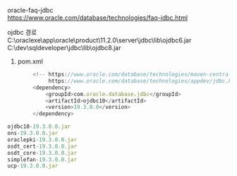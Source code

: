 oracle-faq-jdbc  
https://www.oracle.com/database/technologies/faq-jdbc.html


ojdbc 경로  
C:\oraclexe\app\oracle\product\11.2.0\server\jdbc\lib\ojdbc6.jar  
C:\dev\sqldeveloper\jdbc\lib\ojdbc8.jar  

1. pom.xml  
````javascript
        <!-- https://www.oracle.com/database/technologies/maven-central-guide.html 
             https://www.oracle.com/database/technologies/appdev/jdbc.html  -->
		<dependency>
		    <groupId>com.oracle.database.jdbc</groupId>
		    <artifactId>ojdbc10</artifactId>
		    <version>19.3.0.0</version>
		</dependency>

ojdbc10-19.3.0.0.jar
ons-19.3.0.0.jar
oraclepki-19.3.0.0.jar
osdt_cert-19.3.0.0.jar
osdt_core-19.3.0.0.jar
simplefan-19.3.0.0.jar
ucp-19.3.0.0.jar
````         